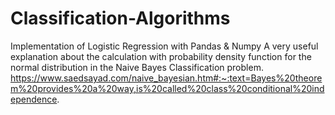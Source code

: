 # Classification-Algorithms
Implementation of Logistic Regression with Pandas &amp; Numpy
A very useful explanation about the calculation with probability density function for the normal distribution in the Naive Bayes Classification problem.
https://www.saedsayad.com/naive_bayesian.htm#:~:text=Bayes%20theorem%20provides%20a%20way,is%20called%20class%20conditional%20independence.
